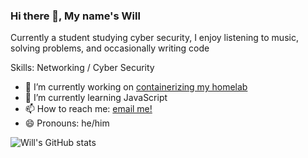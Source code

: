 ### Hi there 👋, My name's Will
Currently a student studying cyber security, I enjoy listening to music, solving problems, and occasionally writing code

Skills: Networking / Cyber Security

- 🔭 I’m currently working on [containerizing my homelab](https://github.com/wbreiler/homelab-docker)
- 🌱 I’m currently learning JavaScript
- 📫 How to reach me: [email me!](mailto:will.breiler@gmail.com) 
- 😄 Pronouns: he/him 


![Will's GitHub stats](https://github-readme-stats.vercel.app/api?username=wbreiler&show_icons=true&theme=transparent)
